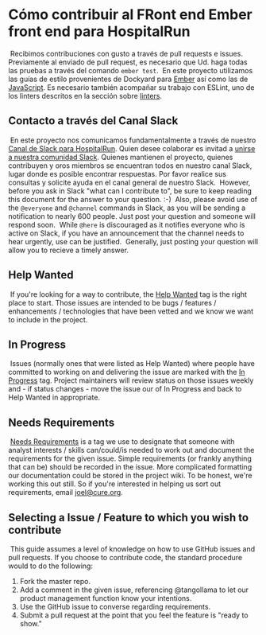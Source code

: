 # Cómo contribuir al FRont end Ember front end para HospitalRun
​
Recibimos contribuciones con gusto a través de pull requests e issues. Previamente al enviado de pull request, es necesario que Ud. haga todas las pruebas a través del comando ```ember test```. 
​
En este proyecto utilizamos las guías de estilo provenientes de Dockyard para [Ember](https://github.com/dockyard/styleguides/blob/master/engineering/ember.md) así como las de [JavaScript](https://github.com/dockyard/styleguides/blob/master/engineering/javascript.md). Es necesario también acompañar su trabajo con ESLint, uno de los linters descritos en la sección sobre  [linters](#linter).
​
## Contacto a través del Canal Slack
​
En este proyecto nos comunicamos fundamentalmente a través de nuestro [Canal de Slack para HospitalRun](https://hospitalrun.slack.com/). Quien desee colaborar es invitad a [unirse a nuestra comunidad Slack](https://hospitalrun-slackin.herokuapp.com/). Quienes mantienen el proyecto, quienes contribuyen y oros miembros se encuentran todos en nuestro canal Slack, lugar donde es posible encontrar respuestas. Por favor realice sus consultas y solicite ayuda en el canal general de nuestro Slack. 
​
However, before you ask in Slack "what can I contribute to", be sure to keep reading this document for the answer to your question. :-)
​
Also, please avoid use of the `@everyone` and `@channel` commands in Slack, as you will be sending a notification to nearly 600 people. Just post your question and someone will respond soon.
​
While `@here` is discouraged as it notifies everyone who is active on Slack, if you have an announcement that the channel needs to hear urgently, use can be justified.
​
Generally, just posting your question will allow you to recieve a timely answer.
​
## Help Wanted
​
If you're looking for a way to contribute, the [Help Wanted](https://github.com/HospitalRun/hospitalrun-frontend/labels/Help%20Wanted) tag is the right place to start. Those issues are intended to be bugs / features / enhancements / technologies that have been vetted and we know we want to include in the project.
​
## In Progress
​
Issues (normally ones that were listed as Help Wanted) where people have committed to working on and delivering the issue are marked with the [In Progress](https://github.com/HospitalRun/hospitalrun-frontend/labels/Help%20Wanted) tag. Project maintainers will review status on those issues weekly and - if status changes - move the issue our of In Progress and back to Help Wanted in appropriate.
​
## Needs Requirements
​
[Needs Requirements](https://github.com/HospitalRun/hospitalrun-frontend/labels/Needs%20Requirements) is a tag we use to designate that someone with analyst interests / skills can/could/is needed to work out and document the requirements for the given issue. Simple requirements (or frankly anything that can be) should be recorded in the issue. More complicated formatting our documentation could be stored in the project wiki. To be honest, we're working this out still. So if you're interested in helping us sort out requirements, email joel@cure.org.
​
## Selecting a Issue / Feature to which you wish to contribute
​
This guide assumes a level of knowledge on how to use GitHub issues and pull requests. If you choose to contribute code, the standard procedure would to do the following:
​
1. Fork the master repo.
2. Add a comment in the given issue, referencing @tangollama to let our product management function know your intentions.
3. Use the GitHub issue to converse regarding requirements.
4. Submit a pull request at the point that you feel the feature is "ready to show."
